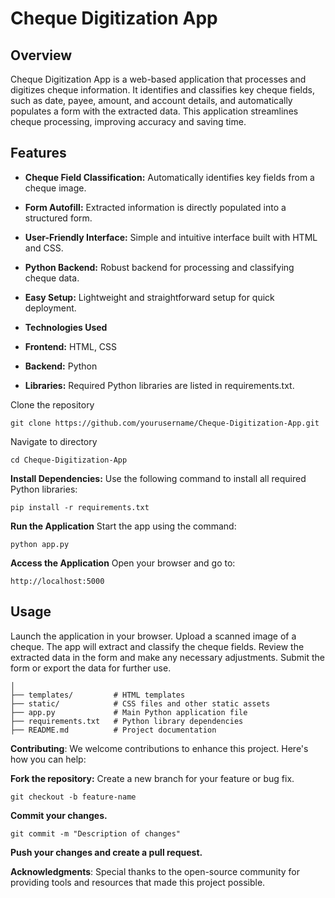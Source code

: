 # Cheque Digitization App
## Overview
Cheque Digitization App is a web-based application that processes and digitizes cheque information. It identifies and classifies key cheque fields, such as date, payee, amount, and account details, and automatically populates a form with the extracted data. This application streamlines cheque processing, improving accuracy and saving time.

## Features
- **Cheque Field Classification:** Automatically identifies key fields from a cheque image.

- **Form Autofill:** Extracted information is directly populated into a structured form.

- **User-Friendly Interface:** Simple and intuitive interface built with HTML and CSS.

- **Python Backend:** Robust backend for processing and classifying cheque data.

- **Easy Setup:** Lightweight and straightforward setup for quick deployment.
- **Technologies Used**

- **Frontend:** HTML, CSS

- **Backend:** Python

- **Libraries:** Required Python libraries are listed in requirements.txt.
  
Clone the repository
```
git clone https://github.com/yourusername/Cheque-Digitization-App.git
```
Navigate to directory
```
cd Cheque-Digitization-App
```
**Install Dependencies:**
Use the following command to install all required Python libraries:
```
pip install -r requirements.txt
```
**Run the Application**
Start the app using the command:
```
python app.py
```
**Access the Application**
Open your browser and go to:
```
http://localhost:5000
```
## Usage
Launch the application in your browser.
Upload a scanned image of a cheque.
The app will extract and classify the cheque fields.
Review the extracted data in the form and make any necessary adjustments.
Submit the form or export the data for further use.

```
│  
├── templates/         # HTML templates  
├── static/            # CSS files and other static assets  
├── app.py             # Main Python application file  
├── requirements.txt   # Python library dependencies  
├── README.md          # Project documentation  
```

**Contributing**:
We welcome contributions to enhance this project. Here's how you can help:

**Fork the repository:**
Create a new branch for your feature or bug fix.
```
git checkout -b feature-name
```
**Commit your changes.**
```
git commit -m "Description of changes"
```
**Push your changes and create a pull request.**

**Acknowledgments**:
Special thanks to the open-source community for providing tools and resources that made this project possible.


